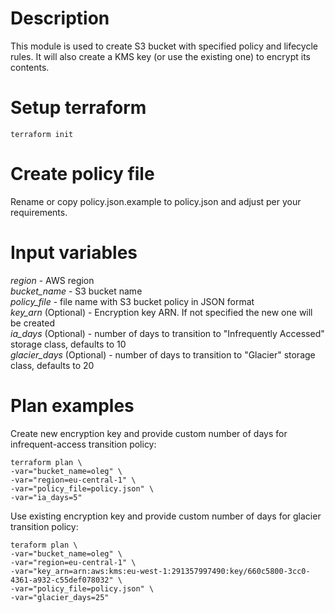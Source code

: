 # Description

This module is used to create S3 bucket with specified policy and lifecycle rules. 
It will also create a KMS key (or use the existing one) to encrypt its contents.

# Setup terraform
`terraform init`

# Create policy file

Rename or copy policy.json.example to policy.json and adjust per your requirements.

# Input variables
*region* - AWS region  
*bucket_name* - S3 bucket name  
*policy_file* - file name with S3 bucket policy in JSON format  
*key_arn* (Optional) - Encryption key ARN. If not specified the new one will be created    
*ia_days* (Optional) - number of days to transition to "Infrequently Accessed" storage class, defaults to 10  
*glacier_days* (Optional) - number of days to transition to "Glacier" storage class, defaults to 20  

# Plan examples

Create new encryption key and provide custom number of days for infrequent-access transition policy:

```
terraform plan \
-var="bucket_name=oleg" \
-var="region=eu-central-1" \  
-var="policy_file=policy.json" \  
-var="ia_days=5"
```

Use existing encryption key and provide custom number of days for glacier transition policy:

```
teraform plan \
-var="bucket_name=oleg" \
-var="region=eu-central-1" \
-var="key_arn=arn:aws:kms:eu-west-1:291357997490:key/660c5800-3cc0-4361-a932-c55def078032" \
-var="policy_file=policy.json" \
-var="glacier_days=25"
```